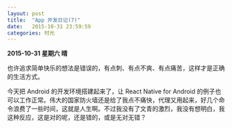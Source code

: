 ```yaml
---
layout: post
title:  "App 开发日记(7)"
date:   2015-10-31 23:59:59
categories: 时光
---
```


**2015-10-31 星期六 晴**

也许追求简单快乐的想法是错误的，有点刺、有点不爽、有点痛苦，这样才是正确的生活方式。

今天把 Android 的开发环境搭建起来了，让 React Native for Android 的例子也可以工作正常。伟大的国家防火墙还是给了我点不痛快，代理又用起来，好几个命令浪费了一些时间，这就是人生啊。不过我没有了文青的激烈，我没有想明白，我这种反应，这是对的呢，还是错的，或是无对无错？
